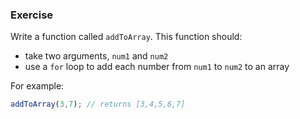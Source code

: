 ### Exercise

Write a function called `addToArray`. This function should:

  - take two arguments, `num1` and `num2`
  - use a `for` loop to add each number from `num1` to `num2` to an array

For example:

```js
addToArray(3,7); // returns [3,4,5,6,7]
```
